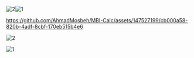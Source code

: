 ![2](https://github.com/AhmadMosbeh/MBI-Calc/assets/147527199/895508dc-b3fd-44ae-849e-e215efab3eeb)![1](https://github.com/AhmadMosbeh/MBI-Calc/assets/147527199/40681843-4eec-4a65-8197-eb2eece97904)




https://github.com/AhmadMosbeh/MBI-Calc/assets/147527199/cb000a58-820b-4adf-8cbf-170eb515b4e6



![2](https://github.com/AhmadMosbeh/MBI-Calc/assets/147527199/cfcc54ea-cbc8-4f2d-8efb-61b2809bf74f)

![1](https://github.com/AhmadMosbeh/MBI-Calc/assets/147527199/565b157f-d843-4d92-8706-9383c46c62d4)

